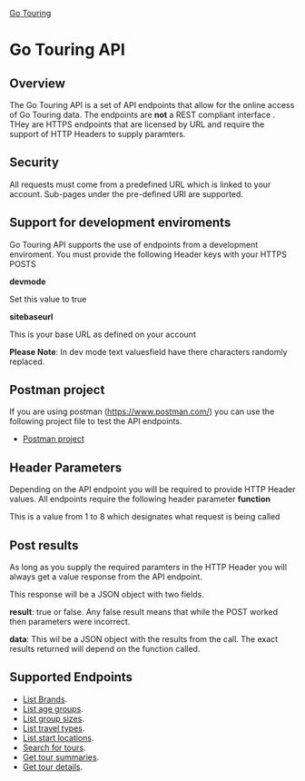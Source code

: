 [Go Touring](GoTouring.md)
# Go Touring API
## Overview
The Go Touring API is a set of API endpoints that allow for the online access of Go Touring data.  The endpoints are **not** a REST compliant interface .  THey are HTTPS endpoints that are licensed by URL and require the support of HTTP Headers to supply paramters.

## Security 
All requests must come from a predefined URL which is linked to your account.  Sub-pages under the pre-defined URl are supported.

## Support for development enviroments
Go Touring API supports the use of endpoints from a development enviroment.  You must provide the following Header keys with your HTTPS POSTS

**devmode**

Set this value to true

**sitebaseurl**

This is your base URL as defined on your account

**Please Note**:  In dev mode text valuesfield have there characters randomly replaced.

## Postman project
If you are using postman (https://www.postman.com/) you can use the following project file to test the API endpoints.
- [Postman project](Go_Touring_API.postman_collection.zip)

## Header Parameters
Depending on the API endpoint you will be required to provide HTTP Header values.  All endpoints require the following header parameter
**function**

This is a value from 1 to 8 which designates what request is being called

## Post results
As long as you supply the required paramters in the HTTP Header you will always get a value response from the API endpoint.

This response will be a JSON object with two fields.

**result**:  true or false.  Any false result means that while the POST worked then parameters were incorrect.  

**data**: This wil be a JSON object with the results from the call.  The exact results returned will depend on the function called.


## Supported Endpoints
- [List Brands](List_Brands.md).   
- [List age groups](List_Age_Groups.md).  
- [List group sizes](List_Group_Sizes.md).   
- [List travel types](List_Travel_Types.md).   
- [List start locations](List_Locations.md).   
- [Search for tours](Search_for_Tours.md).  
- [Get tour summaries](Get_Tour_Summaries.md).  
- [Get tour details](Get_Tour_Details.md).   





